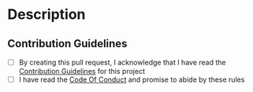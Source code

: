 # Description

<!-- Please describe in a short sentence or bullet points what changes you have made. -->

## Contribution Guidelines

- [ ] By creating this pull request, I acknowledge that I have read the [Contribution Guidelines](https://github.com/material-extensions/vscode-material-icon-theme/blob/main/CONTRIBUTING.md) for this project
- [ ] I have read the [Code Of Conduct](https://github.com/material-extensions/vscode-material-icon-theme/blob/main/CODE_OF_CONDUCT.md) and promise to abide by these rules
